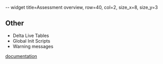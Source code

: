 -- widget title=Assessment overview, row=40, col=2, size_x=8, size_y=3

## Other
- Delta Live Tables
- Global Init Scripts
- Warning messages

[documentation](https://github.com/databrickslabs/ucx/blob/main/docs/assessment.md)